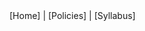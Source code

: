 <div id="navbar"><span id="navbarspan">
[Home] | [Policies] | [Syllabus]
</span></div>

[Home]: index.html
[Policies]: policies.html
[Syllabus]: syllabus.html
